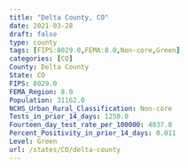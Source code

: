 ```yaml
---
title: "Delta County, CO"
date: 2021-03-28
draft: false
type: county
tags: [FIPS:8029.0,FEMA:8.0,Non-core,Green]
categories: [CO]
County: Delta County
State: CO
FIPS: 8029.0
FEMA_Region: 8.0
Population: 31162.0
NCHS_Urban_Rural_Classification: Non-core
Tests_in_prior_14_days: 1258.0
Fourteen_day_test_rate_per_100000: 4037.0
Percent_Positivity_in_prior_14_days: 0.011
Level: Green
url: /states/CO/delta-county
---
```



